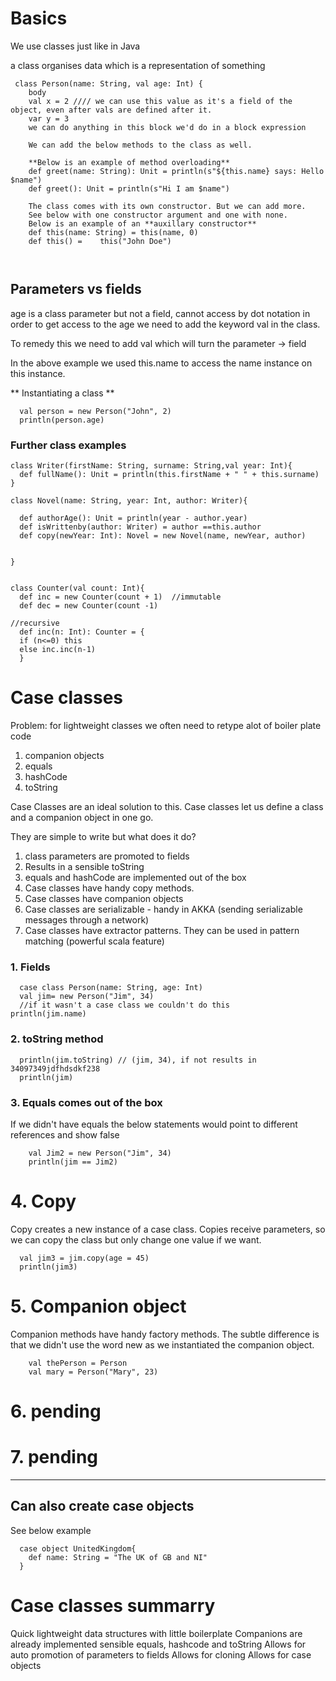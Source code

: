 # Basics 


We use classes just like in Java

a class organises data which is a representation of something

```
 class Person(name: String, val age: Int) {
    body
    val x = 2 //// we can use this value as it's a field of the object, even after vals are defined after it.
    var y = 3
    we can do anything in this block we'd do in a block expression

    We can add the below methods to the class as well. 

    **Below is an example of method overloading**
    def greet(name: String): Unit = println(s"${this.name} says: Hello $name")
    def greet(): Unit = println(s"Hi I am $name")

    The class comes with its own constructor. But we can add more. 
    See below with one constructor argument and one with none. 
    Below is an example of an **auxillary constructor**
    def this(name: String) = this(name, 0)
    def this() =    this("John Doe")



```

## Parameters vs fields

  age is a class parameter but not a field, cannot access by dot notation in order to get access to the age we need to add the keyword val in the class.
  
  To remedy this we need to add val which will turn the parameter -> field

In the above example we used this.name to access the name instance on this instance.

** Instantiating a class ** 

```
  val person = new Person("John", 2)
  println(person.age)
```

### Further class examples 

```
class Writer(firstName: String, surname: String,val year: Int){
  def fullName(): Unit = println(this.firstName + " " + this.surname)
}

class Novel(name: String, year: Int, author: Writer){

  def authorAge(): Unit = println(year - author.year)
  def isWrittenby(author: Writer) = author ==this.author
  def copy(newYear: Int): Novel = new Novel(name, newYear, author)


}


class Counter(val count: Int){
  def inc = new Counter(count + 1)  //immutable
  def dec = new Counter(count -1)

//recursive
  def inc(n: Int): Counter = {
  if (n<=0) this
  else inc.inc(n-1)
  }

```


# Case classes 

Problem: for lightweight classes we often need to retype alot of boiler plate code
  
  1. companion objects
  2. equals
  3. hashCode
  4. toString

  Case Classes are an ideal solution to this. Case classes let us define a class and a companion object in one go.

  They are simple to write but what does it do?

1. class parameters are promoted to fields
2. Results in a sensible toString
3. equals and hashCode are implemented out of the box
4. Case classes have handy copy methods.
5. Case classes have companion objects
6. Case classes are serializable - handy in AKKA (sending serializable messages through a network)
7. Case classes have extractor patterns. They can be used in pattern matching (powerful scala feature)


### 1. Fields 

```
  case class Person(name: String, age: Int)
  val jim= new Person("Jim", 34)
  //if it wasn't a case class we couldn't do this
println(jim.name)

```

### 2. toString method


```
  println(jim.toString) // (jim, 34), if not results in 34097349jdfhdsdkf238
  println(jim)
```

### 3. Equals comes out of the box

If we didn't have equals the below statements would point to different references and show false 

```
    val Jim2 = new Person("Jim", 34)
    println(jim == Jim2)
```

# 4. Copy

Copy creates a new instance of a case class. Copies receive parameters, so we can copy the class but only change one value if we want. 

```
  val jim3 = jim.copy(age = 45)
  println(jim3)
```

# 5. Companion object

Companion methods have handy factory methods.
The subtle difference is that we didn't use the word new as we instantiated the companion object.

```
    val thePerson = Person
    val mary = Person("Mary", 23)
```

# 6. pending
# 7. pending

----------------------------------------------------------------

## Can also create case objects 

See below example

```
  case object UnitedKingdom{
    def name: String = "The UK of GB and NI"
  }
```

# Case classes summarry 

  Quick lightweight data structures with little boilerplate
  Companions are already implemented
  sensible equals, hashcode and toString
  Allows for auto promotion of parameters to fields
  Allows for cloning
  Allows for case objects
